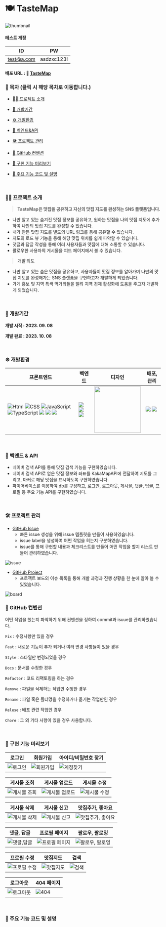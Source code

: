 # 🍽 TasteMap
![thumbnail](https://github.com/NamJongtae/TasteMap/assets/113427991/16745d53-453b-4e9b-b0f5-84a60f9b1d4a)
#### 테스트 계정
| ID         | PW     |
|------------|--------|
| test@a.com | asdzxc123! |

#### 배포 URL : 🍴 [TasteMap](https://tastemap.site)

### 📃 목차 (클릭 시 해당 목차로 이동합니다.)
- [🙋‍♂ 프로젝트 소개](#-프로젝트-소개)
  
- [📆 개발기간](#-개발기간)
  
- [⚙ 개발환경](#-개발환경)
  
- [🔩 벡엔드&API](#-벡엔드--api)
  
- [🛠 프로젝트 관리](#-프로젝트-관리)
  
- [📃 GitHub 컨벤션](#-github-컨벤션)
  
- [👀 구현 기능 미리보기](#-구현-기능-미리보기)
  
- [🔎 주요 기능 코드 및 설명](#-주요-기능-코드-및-설명)
  
<br>

### 🙋‍♂ 프로젝트 소개
> **TasteMap은 맛집을 공유하고 자신의 맛집 지도를 완성하는 SNS 플랫폼입니다.**
- 나만 알고 있는 숨겨진 맛집 정보를 공유하고, 원하는 맛집을 나의 맛집 지도에 추가하여 나만의 맛집 지도를 완성할 수 있습니다.
- 내가 만든 맛집 지도를 별도의 URL 링크를 통해 공유할 수 있습니다.
- 지도의 로드 뷰 기능을 통해 해당 맛집 위치를 쉽게 파악할 수 있습니다.
- 댓글과 답글 작성을 통해 여러 사용자들과 맛집에 대해 소통할 수 있습니다.
- 팔로우한 사용자의 게시물을 피드 페이지에서 볼 수 있습니다.

>**개발 의도**
- 나만 알고 있는 숨은 맛집을 공유하고, 사용자들이 맛집 정보를 알아가며 나만의 맛집 지도를 완성해가는 SNS 플랫폼을 구현하고자 개발하게 되었습니다.
- 가게 홍보 및 지역 특색 먹거리들을 알려 지역 경제 활성화에 도움을 주고자 개발하게 되었습니다.

<br>

### 📆 개발기간
**개발 시작 : 2023. 09. 08**

**개발 완료 : 2023. 10. 08**

<br>

### ⚙ 개발환경
|프론트엔드|벡엔드|디자인|배포, 관리|
|---|---|---|---|
|<img alt="Html" src ="https://img.shields.io/badge/HTML5-E34F26.svg?&style=for-the-badge&logo=HTML5&logoColor=white"/> <img alt="CSS" src ="https://img.shields.io/badge/CSS3-1572B6.svg?&style=for-the-badge&logo=CSS3&logoColor=white"/> <img alt="JavaScript" src ="https://img.shields.io/badge/JavaScript-F7DF1E.svg?&style=for-the-badge&logo=JavaScript&logoColor=black"/> <img alt="TypeScript" src ="https://img.shields.io/badge/TypeScript-3178C6.svg?&style=for-the-badge&logo=TypeScript&logoColor=white"/> <img src="https://img.shields.io/badge/react-61DAFB?style=for-the-badge&logo=react&logoColor=black"> <img src="https://img.shields.io/badge/styled-components-DB7093?style=for-the-badge&logo=styledcomponents&logoColor=pink"> <img src="https://img.shields.io/badge/redux-toolkit-764ABC?style=for-the-badge&logo=redux&logoColor=fff">|<img src ="https://img.shields.io/badge/naverSerachAPI-03C75A.svg?&style=for-the-badge&logo=naver&logoColor=white"/> <img src ="https://img.shields.io/badge/KakamapAPI-FFCD00.svg?&style=for-the-badge&logo=googlemaps&logoColor=black"/> <img src ="https://img.shields.io/badge/firebase-FFCA28.svg?&style=for-the-badge&logo=firebase&logoColor=black"/>|<img src="https://img.shields.io/badge/figma-F24E1E?style=for-the-badge&logo=figma&logoColor=white" width=150>|<img src="https://img.shields.io/badge/netlify-00C7B7?style=for-the-badge&logo=netlify&logoColor=white"> <img src="https://img.shields.io/badge/github-181717?style=for-the-badge&logo=github&logoColor=white">|
<br>

### 🔩 벡엔드 & API
- 네이버 검색 API를 통해 맛집 검색 기능을 구현하였습니다.
- 네이버 검색 API로 얻은 맛집 정보와 좌표를 KakaMapAPI에 전달하여 지도를 그리고, 마커로 해당 맛집을 표시하도록 구현하였습니다.
- 파이어베이스를 이용하여 db를 구성하고, 로그인, 로그아웃, 게시물, 댓글, 답글, 프로필 등 주요 기능 API를 구현하였습니다.

<br>

### 🛠 프로젝트 관리
- <a href="https://github.com/NamJongtae/TasteMap/issues?q=is%3Aissue+is%3Aclosed">GitHub Issue</a>
  - 빠른 issue 생성을 위해 issue 템플릿을 만들어 사용하였습니다.
  - issue label을 생성하여 어떤 작업을 히는지 구분하였습니다.
  - issue를 통해 구현할 내용과 체크리스트를 만들어 어떤 작업을 할지 리스트 만들어 관리하였습니다.
  
![issue](https://github.com/NamJongtae/TasteMap/assets/113427991/2064d7af-9224-47a2-ae65-f89854abb9b8)

- <a href="https://github.com/users/NamJongtae/projects/4">GitHub Project</a>
  - 프로젝트 보드의 이슈 목록을 통해 개발 과정과 진행 상황을 한 눈에 알아 볼 수 있었습니다.
  
![board](https://github.com/NamJongtae/TasteMap/assets/113427991/506be4b3-71d5-4a14-ab74-17811e071f64)

### 📃 GitHub 컨벤션
어떤 작업을 했는지 파악하기 위해 컨벤션을 정하여 commit과 isuue를 관리하였습니다.

`Fix` : 수정사항만 있을 경우

`Feat` : 새로운 기능이 추가 되거나 여러 변경 사항들이 있을 경우

`Style` : 스타일만 변경되었을 경우 

`Docs` : 문서를 수정한 경우

`Refactor` : 코드 리팩토링을 하는 경우

`Remove` : 파일을 삭제하는 작업만 수행한 경우

`Rename` : 파일 혹은 폴더명을 수정하거나 옮기는 작업만인 경우

`Relese` : 배포 관련 작업인 경우

`Chore` : 그 외 기타 사항이 있을 경우 사용합니다.

<br>


### 👀 구현 기능 미리보기
|로그인|회원가입|아이디/비밀번호 찾기|
|---|---|---|
|![로그인](https://github.com/NamJongtae/TasteMap/assets/113427991/9345a44f-4220-4c13-81f1-40c1b639d032)|![회원가입](https://github.com/NamJongtae/TasteMap/assets/113427991/e724a7e2-4332-4cb3-9301-2fa4698facfd)|![계정찾기](https://github.com/NamJongtae/TasteMap/assets/113427991/c6ca8fdc-b86d-4421-bac6-302ba839bfca)|

|게시물 조회|게시물 업로드|게시물 수정|
|:---:|:---:|:---:|
|![게시물 조회](https://github.com/NamJongtae/TasteMap/assets/113427991/27a7d40b-7cbe-4295-ba1e-f8c531b635bd)|![게시물 업로드](https://github.com/NamJongtae/TasteMap/assets/113427991/d5e7e011-ceeb-4b9d-a301-8d8fc25762c8)|![게시물 수정](https://github.com/NamJongtae/TasteMap/assets/113427991/8d95c2a6-a143-4714-b951-12a5d81f45be)|

|게시물 삭제|게시물 신고|맛집추가, 좋아요|
|---|---|---|
|![게시물 삭제](https://github.com/NamJongtae/TasteMap/assets/113427991/e7d2924f-807c-4615-823d-dca10776bbab)|![게시물 신고](https://github.com/NamJongtae/TasteMap/assets/113427991/2fb0cbd9-6dbc-4e55-b442-dc7bba5501ca)|![맛집추가, 좋아요](https://github.com/NamJongtae/TasteMap/assets/113427991/a402813c-0377-4fc1-a608-84b8280a1a8f)|

|댓글, 답글|프로필 페이지|팔로우, 팔로잉|
|---|---|---|
|![댓글,답글](https://github.com/NamJongtae/TasteMap/assets/113427991/5d2ae00d-4ace-42d8-ae88-2a1a31ae4cd9)|![프로필 페이지](https://github.com/NamJongtae/TasteMap/assets/113427991/a7b3e3aa-8701-49a4-b614-326b58def7d4)|![팔로우, 팔로잉](https://github.com/NamJongtae/TasteMap/assets/113427991/d8139b61-5f2c-4cff-89dc-ee03d8a22a0c)|
<div align="center">
  
|프로필 수정|맛집지도|검색|
|---|---|---|
|![프로필 수정](https://github.com/NamJongtae/TasteMap/assets/113427991/1f19f36f-e9c6-4245-9022-dbc085f0a1b8)|![맛집지도](https://github.com/NamJongtae/TasteMap/assets/113427991/eeb5b9ca-b58e-4a7d-8842-6560721d3353)|![검색](https://github.com/NamJongtae/TasteMap/assets/113427991/6df4a19e-21ff-4a27-ab96-5e93910a7d51)|

|로그아웃|404 페이지|
|---|---|
|![로그아웃](https://github.com/NamJongtae/TasteMap/assets/113427991/635b35e4-f1d0-4325-9f69-52fa4c3c02ce)|![404](https://github.com/NamJongtae/TasteMap/assets/113427991/830a1146-2967-4d80-8c4d-d0ed94503851)|

</div>
<br>

### 🔎 주요 기능 코드 및 설명

